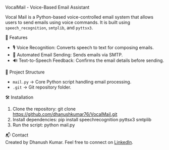 VocalMail - Voice-Based Email Assistant 

Vocal Mail is a Python-based voice-controlled email system that allows users to send emails using voice commands. It is built using `speech_recognition`, `smtplib`, and `pyttsx3`.

🚀 Features  
- 🎙 Voice Recognition: Converts speech to text for composing emails.  
- 📧 Automated Email Sending: Sends emails via SMTP.  
- 🔊 Text-to-Speech Feedback: Confirms the email details before sending.  

 📂 Project Structure  
- `mail.py` → Core Python script handling email processing.  
- `.git` → Git repository folder.  

🛠 Installation  
1. Clone the repository:
   git clone https://github.com/dhanushkumar76/VocalMail.git
2. Install dependencies:
   pip install speechrecognition pyttsx3 smtplib
3. Run the script:
   python mail.py
   

📬 Contact  
Created by Dhanush Kumar. Feel free to connect on [LinkedIn](https://www.linkedin.com/in/dhanush-kumar-c7602).


  
